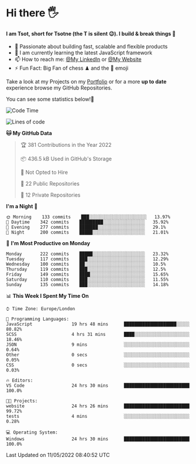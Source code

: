 # Hi there :raised_hand_with_fingers_splayed:
#### I am Tsot, short for Tsotne (the T is silent :wink:). I build & break things :space_invader:
- :telescope: Passionate about building fast, scalable and flexible products
- :seedling: I am currently learning the latest JavaScript framework 
- :mailbox: How to reach me: [@My LinkedIn](https://www.linkedin.com/in/tsotne-gvadzabia/) or [@My Website](https://tsotne.co.uk/contact)
- :zap: Fun Fact: Big Fan of chess ♟ and the 👾 emoji

Take a look at my Projects on my [Portfolio](https://tsotne.co.uk/) or for a more **up to date** experience browse my GitHub Repositories.

You can see some statistics below!:space_invader:
<!--START_SECTION:waka-->
![Code Time](http://img.shields.io/badge/Code%20Time-731%20hrs%2012%20mins-blue)

![Lines of code](https://img.shields.io/badge/From%20Hello%20World%20I%27ve%20Written-2%20Million%20lines%20of%20code-blue)

**🐱 My GitHub Data** 

> 🏆 381 Contributions in the Year 2022
 > 
> 📦 436.5 kB Used in GitHub's Storage 
 > 
> 🚫 Not Opted to Hire
 > 
> 📜 22 Public Repositories 
 > 
> 🔑 12 Private Repositories  
 > 
**I'm a Night 🦉** 

```text
🌞 Morning    133 commits    ███░░░░░░░░░░░░░░░░░░░░░░   13.97% 
🌆 Daytime    342 commits    █████████░░░░░░░░░░░░░░░░   35.92% 
🌃 Evening    277 commits    ███████░░░░░░░░░░░░░░░░░░   29.1% 
🌙 Night      200 commits    █████░░░░░░░░░░░░░░░░░░░░   21.01%

```
📅 **I'm Most Productive on Monday** 

```text
Monday       222 commits    █████░░░░░░░░░░░░░░░░░░░░   23.32% 
Tuesday      117 commits    ███░░░░░░░░░░░░░░░░░░░░░░   12.29% 
Wednesday    100 commits    ██░░░░░░░░░░░░░░░░░░░░░░░   10.5% 
Thursday     119 commits    ███░░░░░░░░░░░░░░░░░░░░░░   12.5% 
Friday       149 commits    ████░░░░░░░░░░░░░░░░░░░░░   15.65% 
Saturday     110 commits    ███░░░░░░░░░░░░░░░░░░░░░░   11.55% 
Sunday       135 commits    ███░░░░░░░░░░░░░░░░░░░░░░   14.18%

```


📊 **This Week I Spent My Time On** 

```text
⌚︎ Time Zone: Europe/London

💬 Programming Languages: 
JavaScript               19 hrs 48 mins      ████████████████████░░░░░   80.82% 
SCSS                     4 hrs 31 mins       ████░░░░░░░░░░░░░░░░░░░░░   18.46% 
JSON                     9 mins              ░░░░░░░░░░░░░░░░░░░░░░░░░   0.64% 
Other                    0 secs              ░░░░░░░░░░░░░░░░░░░░░░░░░   0.05% 
CSS                      0 secs              ░░░░░░░░░░░░░░░░░░░░░░░░░   0.03%

🔥 Editors: 
VS Code                  24 hrs 30 mins      █████████████████████████   100.0%

🐱‍💻 Projects: 
website                  24 hrs 26 mins      █████████████████████████   99.72% 
tests                    4 mins              ░░░░░░░░░░░░░░░░░░░░░░░░░   0.28%

💻 Operating System: 
Windows                  24 hrs 30 mins      █████████████████████████   100.0%

```


 Last Updated on 11/05/2022 08:40:52 UTC
<!--END_SECTION:waka-->
